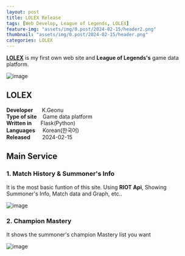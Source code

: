 ```yaml
---
layout: post
title: LOLEX Release
tags: [Web Develop, League of Legends, LOLEX]
feature-img: "assets/img/0.post/2024-02-15/header2.png"
thumbnail: "assets/img/0.post/2024-02-15/header.png"
categories: LOLEX
---
```


[**LOLEX**](http://ko-web.com/lolex) is my first own web site and **League of Legends's** game data platform. <br>

![image](https://github.com/KoderWiki/koderwiki.github.io/assets/153072257/9a5bb424-e742-4237-bf63-1cfcea5dda23)

## **LOLEX**
**Developer** &nbsp;&nbsp;&nbsp;&nbsp; K.Geonu <br>
**Type of site** &nbsp;&nbsp; Game data platform <br>
**Written in** &nbsp;&nbsp;&nbsp;&nbsp; Flask(Python) <br>
**Languages** &nbsp;&nbsp;&nbsp; Korean(한국어) <br>
**Released** &nbsp;&nbsp;&nbsp;&nbsp;&nbsp;&nbsp; 2024-02-15 <br>

## Main Service

### 1. Match History & Summoner's Info

It is the most basic funtion of this site. Using **RIOT Api**, Showing Summoner's Info, Match data and Graph, etc..

![image](https://github.com/KoderWiki/koderwiki.github.io/assets/153072257/6d8d8bf7-526e-42c7-816f-56b00f3d0e48)

### 2. Champion Mastery

It shows the summoner's champion Mastery list you want

![image](https://github.com/KoderWiki/koderwiki.github.io/assets/153072257/e9d6f6f0-1dd9-4697-9a3f-55edfb024ff8)



